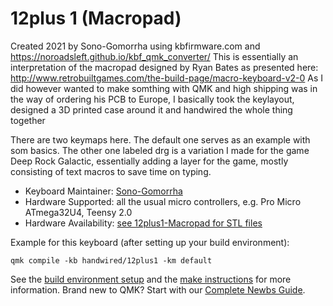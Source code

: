 # 12plus 1 (Macropad)
Created 2021 by Sono-Gomorrha using kbfirmware.com and https://noroadsleft.github.io/kbf_qmk_converter/
This is essentially an interpretation of the macropad designed by Ryan Bates as presented here: http://www.retrobuiltgames.com/the-build-page/macro-keyboard-v2-0
As I did however wanted to make somthing with QMK and high shipping was in the way of ordering his PCB to Europe, I basically took the keylayout, designed a 3D printed case around it and handwired the whole thing together

There are two keymaps here. The default one serves as an example with som basics. The other one labeled drg is a variation I made for the game Deep Rock Galactic, essentially adding a layer for the game, mostly consisting of text macros to save time on typing.

* Keyboard Maintainer: [Sono-Gomorrha](https://github.com/Sono-Gomorrha)
* Hardware Supported: all the usual micro controllers, e.g. Pro Micro ATmega32U4, Teensy 2.0 
* Hardware Availability: [see 12plus1-Macropad for STL files](https://github.com/Sono-Gomorrha/12plus1-Macropad)

Example for this keyboard (after setting up your build environment):

    qmk compile -kb handwired/12plus1 -km default

See the [build environment setup](https://docs.qmk.fm/#/getting_started_build_tools) and the [make instructions](https://docs.qmk.fm/#/getting_started_make_guide) for more information. Brand new to QMK? Start with our [Complete Newbs Guide](https://docs.qmk.fm/#/newbs).
